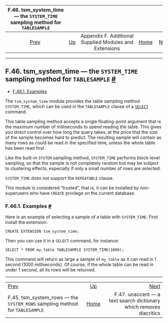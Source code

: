<!--?xml version="1.0" encoding="UTF-8" standalone="no"?-->

|                  F.46. tsm\_system\_time — the `SYSTEM_TIME` sampling method for `TABLESAMPLE`                 |                                                                             |                                                        |                                                       |                                                                                             |
| :------------------------------------------------------------------------------------------------------------: | :-------------------------------------------------------------------------- | :----------------------------------------------------: | ----------------------------------------------------: | ------------------------------------------------------------------------------------------: |
| [Prev](tsm-system-rows.html "F.45. tsm_system_rows —&#xA;   the SYSTEM_ROWS sampling method for TABLESAMPLE")  | [Up](contrib.html "Appendix F. Additional Supplied Modules and Extensions") | Appendix F. Additional Supplied Modules and Extensions | [Home](index.html "PostgreSQL 17devel Documentation") |  [Next](unaccent.html "F.47. unaccent — a text search dictionary which removes diacritics") |

***

## F.46. tsm\_system\_time — the `SYSTEM_TIME` sampling method for `TABLESAMPLE` [#](#TSM-SYSTEM-TIME)

*   [F.46.1. Examples](tsm-system-time.html#TSM-SYSTEM-TIME-EXAMPLES)

[]()

The `tsm_system_time` module provides the table sampling method `SYSTEM_TIME`, which can be used in the `TABLESAMPLE` clause of a [`SELECT`](sql-select.html "SELECT") command.

This table sampling method accepts a single floating-point argument that is the maximum number of milliseconds to spend reading the table. This gives you direct control over how long the query takes, at the price that the size of the sample becomes hard to predict. The resulting sample will contain as many rows as could be read in the specified time, unless the whole table has been read first.

Like the built-in `SYSTEM` sampling method, `SYSTEM_TIME` performs block-level sampling, so that the sample is not completely random but may be subject to clustering effects, especially if only a small number of rows are selected.

`SYSTEM_TIME` does not support the `REPEATABLE` clause.

This module is considered “trusted”, that is, it can be installed by non-superusers who have `CREATE` privilege on the current database.

### F.46.1. Examples [#](#TSM-SYSTEM-TIME-EXAMPLES)

Here is an example of selecting a sample of a table with `SYSTEM_TIME`. First install the extension:

    CREATE EXTENSION tsm_system_time;

Then you can use it in a `SELECT` command, for instance:

    SELECT * FROM my_table TABLESAMPLE SYSTEM_TIME(1000);

This command will return as large a sample of `my_table` as it can read in 1 second (1000 milliseconds). Of course, if the whole table can be read in under 1 second, all its rows will be returned.

***

|                                                                                                                |                                                                             |                                                                                             |
| :------------------------------------------------------------------------------------------------------------- | :-------------------------------------------------------------------------: | ------------------------------------------------------------------------------------------: |
| [Prev](tsm-system-rows.html "F.45. tsm_system_rows —&#xA;   the SYSTEM_ROWS sampling method for TABLESAMPLE")  | [Up](contrib.html "Appendix F. Additional Supplied Modules and Extensions") |  [Next](unaccent.html "F.47. unaccent — a text search dictionary which removes diacritics") |
| F.45. tsm\_system\_rows — the `SYSTEM_ROWS` sampling method for `TABLESAMPLE`                                  |            [Home](index.html "PostgreSQL 17devel Documentation")            |                          F.47. unaccent — a text search dictionary which removes diacritics |
